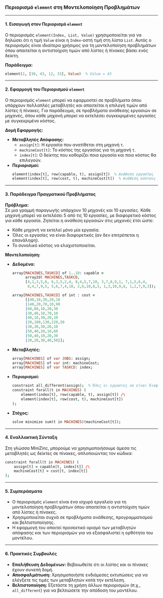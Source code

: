 ### Περιορισμό `element` στη Μοντελοποίηση Προβλημάτων

---

#### **1. Εισαγωγή στον Περιορισμό `element`**
Ο περιορισμός `element(Index, List, Value)` χρησιμοποιείται για να δηλώσει ότι η τιμή `Value` είναι η `Index`-οστή τιμή στη λίστα `List`. Αυτός ο περιορισμός είναι ιδιαίτερα χρήσιμος για τη μοντελοποίηση προβλημάτων όπου απαιτείται η αντιστοίχιση τιμών από λίστες ή πίνακες βάσει ενός δείκτη.

**Παράδειγμα:**
```prolog
element(2, [30, 43, 12, 33], Value)  % Value = 43
```

---

#### **2. Εφαρμογή του Περιορισμού `element`**
Ο περιορισμός `element` μπορεί να εφαρμοστεί σε προβλήματα όπου υπάρχουν πολλαπλές μεταβλητές και απαιτείται η επιλογή τιμών από λίστες ή πίνακες. Για παράδειγμα, σε προβλήματα ανάθεσης εργασιών σε μηχανές, όπου κάθε μηχανή μπορεί να εκτελέσει συγκεκριμένες εργασίες με συγκεκριμένο κόστος.

**Δομή Εφαρμογής:**
- **Μεταβλητές Απόφασης:**
  - `assign[t]`: Η εργασία που ανατίθεται στη μηχανή `t`.
  - `machineCost[t]`: Το κόστος της εργασίας για τη μηχανή `t`.
  - `index[t]`: Ο δείκτης που καθορίζει ποια εργασία και ποιο κόστος θα επιλεγούν.
- **Περιορισμοί:**
  ```prolog
  element(index[t], row(capable, t), assign[t])  % Ανάθεση εργασίας
  element(index[t], row(cost, t), machineCost[t])  % Ανάθεση κόστους
  ```

---

#### **3. Παράδειγμα Πραγματικού Προβλήματος**
**Πρόβλημα:**  
Σε μια γραμμή παραγωγής υπάρχουν 10 μηχανές και 10 εργασίες. Κάθε μηχανή μπορεί να εκτελέσει 5 από τις 10 εργασίες, με διαφορετικό κόστος για κάθε εργασία. Ζητείται η ανάθεση εργασιών στις μηχανές έτσι ώστε:
- Κάθε μηχανή να εκτελεί μόνο μία εργασία.
- Όλες οι εργασίες να είναι διαφορετικές (αν δεν επιτρέπεται η επανάληψη).
- Το συνολικό κόστος να ελαχιστοποιείται.

**Μοντελοποίηση:**
- **Δεδομένα:**
  ```prolog
  array[MACHINES,TASKCD] of 1..10: capable =
        array2d( MACHINES,TASKCD,
        [4,1,3,5,6, 6,3,5,2,4, 8,4,5,7,10, 3,7,8,9,1, 7,1,5,6,4,
         8,4,7,9,5, 5,6,7,4,10, 2,6,10,8,3, 1,3,10,9,6, 1,2,7,9,3]);
  
  array[MACHINES,TASKCD] of int : cost =
        [|40,10,30,20,10
        |140,20,70,10,90
        |60,80,10,20,30
        |30,40,10,70,10
        |40,10,30,20,10
        |20,100,130,220,50
        |30,30,30,20,10
        |50,40,20,10,60
        |50,40,10,20,30
        |20,20,30,40,50|];
  ```
- **Μεταβλητές:**
  ```prolog
  array[MACHINES] of var JOBS: assign;
  array[MACHINES] of var int: machineCost;
  array[MACHINES] of var TASKCD: index;
  ```
- **Περιορισμοί:**
  ```prolog
  constraint all_different(assign);  % Όλες οι εργασίες να είναι διαφορετικές
  constraint forall(t in MACHINES) (
      element(index[t], row(capable, t), assign[t]) /\
      element(index[t], row(cost, t), machineCost[t])
  );
  ```
- **Στόχος:**
  ```prolog
  solve minimize sum(t in MACHINES)(machineCost[t]);
  ```

---

#### **4. Εναλλακτική Σύνταξη**
Στη γλώσσα MiniZinc, μπορούμε να χρησιμοποιήσουμε άμεσα τις μεταβλητές ως δείκτες σε πίνακες, απλοποιώντας τον κώδικα:
```prolog
constraint forall(t in MACHINES) (
    assign[t] = capable[t, index[t]] /\
    machineCost[t] = cost[t, index[t]]
);
```

---

#### **5. Συμπεράσματα**
- Ο περιορισμός `element` είναι ένα ισχυρό εργαλείο για τη μοντελοποίηση προβλημάτων όπου απαιτείται η αντιστοίχιση τιμών από λίστες ή πίνακες.
- Χρησιμοποιείται συχνά σε προβλήματα ανάθεσης, προγραμματισμού και βελτιστοποίησης.
- Η εφαρμογή του απαιτεί προσεκτικό ορισμό των μεταβλητών απόφασης και των περιορισμών για να εξασφαλιστεί η ορθότητα του μοντέλου.

---

#### **6. Πρακτικές Συμβουλές**
- **Επαλήθευση Δεδομένων:** Βεβαιωθείτε ότι οι λίστες και οι πίνακες έχουν συνεπή δομή.
- **Αποσφαλμάτωση:** Χρησιμοποιήστε ενδιάμεσες εκτυπώσεις για να ελέγξετε τις τιμές των μεταβλητών κατά την εκτέλεση.
- **Βελτιστοποίηση:** Εξετάστε τη χρήση άλλων περιορισμών (π.χ., `all_different`) για να βελτιώσετε την απόδοση του μοντέλου.
